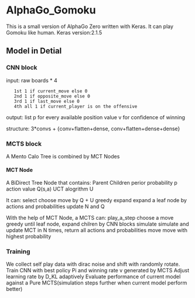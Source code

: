 # AlphaGo_Gomoku
This is a small version of AlphaGo Zero written with Keras.
It can play Gomoku like human.
Keras version:2.1.5  



## Model in Detial
### CNN block



input: raw boards * 4


       1st 1 if current_move else 0
       2nd 1 if opposite_move else 0
       3rd 1 if last_move else 0
       4th all 1 if current_player is on the offensive
       
       
output: list p for every available position
        value v for confidence of winning
        
        
structure:  3*convs + {conv+flatten+dense, conv+flatten+dense+dense}



### MCTS block
A Mento Calo Tree is combined by MCT Nodes
#### MCT Node
A BiDirect Tree Node that contains:
Parent
Children
perior probability p
action value Q(s,a)
UCT alogrithm U


It can:
select  choose move by Q + U greedy
expand  expand a leaf node by actions and probabilities
update  N and Q


With the help of MCT Node, a MCTS can:
play_a_step   choose a move greedy until leaf node, expand chilren by CNN blocks
simulate      simulate and update MCT in N times, return all actions and probabilities
move          move with highest probability
### Training 
We collect self play data with dirac noise and shift with randomly rotate.
Train CNN with best policy Pi  and winning rate v generated by MCTS
Adjust learning rate by D_KL adaptively
Evaluate performance of current model against a Pure MCTS(simulation steps further when current model perform better)
